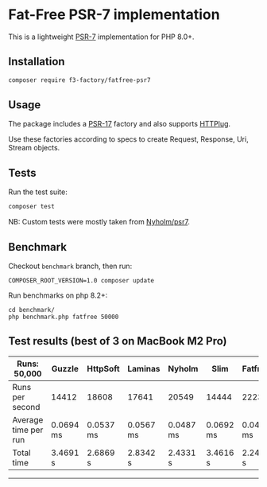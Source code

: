 # Fat-Free PSR-7 implementation

This is a lightweight [PSR-7](https://www.php-fig.org/psr/psr-7/) implementation for PHP 8.0+.

## Installation

```bash
composer require f3-factory/fatfree-psr7
```

## Usage

The package includes a [PSR-17](https://www.php-fig.org/psr/psr-17/) factory and also supports [HTTPlug](https://docs.php-http.org/en/latest/index.html).

Use these factories according to specs to create Request, Response, Uri, Stream objects.


## Tests

Run the test suite:

```bash
composer test
```

NB: Custom tests were mostly taken from [Nyholm/psr7](https://github.com/Nyholm/psr7). 


## Benchmark

Checkout `benchmark` branch, then run:

```
COMPOSER_ROOT_VERSION=1.0 composer update
```

Run benchmarks on php 8.2+:

```
cd benchmark/
php benchmark.php fatfree 50000
```

## Test results (best of 3 on MacBook M2 Pro)

| Runs: 50,000         | Guzzle    | HttpSoft  | Laminas   | Nyholm    | Slim      | Fatfree   |
|----------------------|-----------|-----------|-----------|-----------|-----------|-----------|
| Runs per second      | 14412     | 18608     | 17641     | 20549     | 14444     | 22233     |
| Average time per run | 0.0694 ms | 0.0537 ms | 0.0567 ms | 0.0487 ms | 0.0692 ms | 0.0450 ms |
| Total time           | 3.4691 s  | 2.6869 s  | 2.8342 s  | 2.4331 s  | 3.4616 s  | 2.2488 s  |

---

